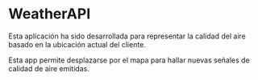 # WeatherAPI

Esta aplicación ha sido desarrollada para representar la calidad del aire basado en la ubicación actual del cliente.

Esta app permite desplazarse por el mapa para hallar nuevas señales de calidad de aire emitidas.
